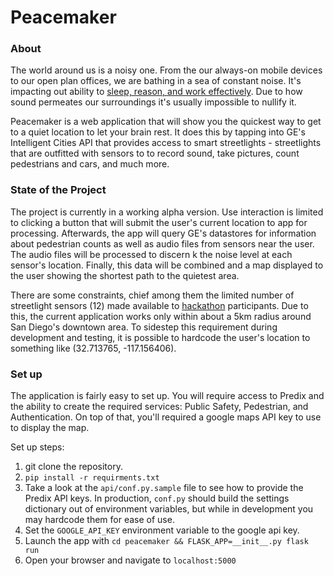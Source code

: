 # Peacemaker

### About

The world around us is a noisy one. From the our always-on mobile devices to our open plan offices, we are bathing in a sea of constant noise. It's impacting out ability to [sleep, reason, and work effectively][1]. Due to how sound permeates our surroundings it's usually impossible to nullify it.

Peacemaker is a web application that will show you the quickest way to get to a quiet location to let your brain rest. It does this by tapping into GE's Intelligent Cities API that provides access to smart streetlights - streetlights that are outfitted with sensors to to record sound, take pictures, count pedestrians and cars, and much more.

### State of the Project

The project is currently in a working alpha version. Use interaction is limited to clicking a button that will submit the user's current location to app for processing. Afterwards, the app will query GE's datastores for information about pedestrian counts as well as audio files from sensors near the user. The audio files will be processed to discern k the noise level at each sensor's location. Finally, this data will be combined and a map displayed to the user showing the shortest path to the quietest area.

There are some constraints, chief among them the limited number of streetlight sensors (12) made available to [hackathon][2] participants. Due to this, the current application works only within about a 5km radius around San Diego's downtown area. To sidestep this requirement during development and testing, it is possible to hardcode the user's location to something like (32.713765, -117.156406).

### Set up

The application is fairly easy to set up. You will require access to Predix and the ability to create the required services: Public Safety, Pedestrian, and Authentication. On top of that, you'll required a google maps API key to use to display the map.

Set up steps:

1. git clone the repository.
2. `pip install -r requirments.txt`
3. Take a look at the `api/conf.py.sample` file to see how to provide the Predix API keys. In production, `conf.py` should build the settings dictionary out of environment variables, but while in development you may hardcode them for ease of use.
4. Set the `GOOGLE_API_KEY` environment variable to the google api key.
5. Launch the app with `cd peacemaker && FLASK_APP=__init__.py flask run`
6. Open your browser and navigate to `localhost:5000`

[1]: http://nautil.us/issue/38/noise/this-is-your-brain-on-silence-rp
[2]: http://intelligentworld.devpost.com

